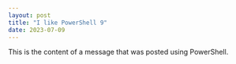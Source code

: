 ```yaml
---
layout: post
title: "I like PowerShell 9"
date: 2023-07-09
---
```

This is the content of a message that was posted using PowerShell.